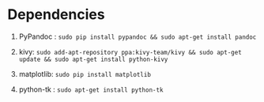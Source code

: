 Dependencies
=============


1. PyPandoc : `sudo pip install pypandoc && sudo apt-get install pandoc`

2. kivy: `sudo add-apt-repository ppa:kivy-team/kivy && sudo apt-get update && sudo apt-get install python-kivy`

3. matplotlib: `sudo pip install matplotlib`

4. python-tk : `sudo apt-get install python-tk`
